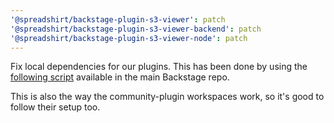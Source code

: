 ```yaml
---
'@spreadshirt/backstage-plugin-s3-viewer': patch
'@spreadshirt/backstage-plugin-s3-viewer-backend': patch
'@spreadshirt/backstage-plugin-s3-viewer-node': patch
---
```


Fix local dependencies for our plugins. This has been done by using the
[following script](https://github.com/backstage/backstage/blob/master/scripts/verify-local-dependencies.js) available
in the main Backstage repo.

This is also the way the community-plugin workspaces work, so it's good to follow their setup too.
